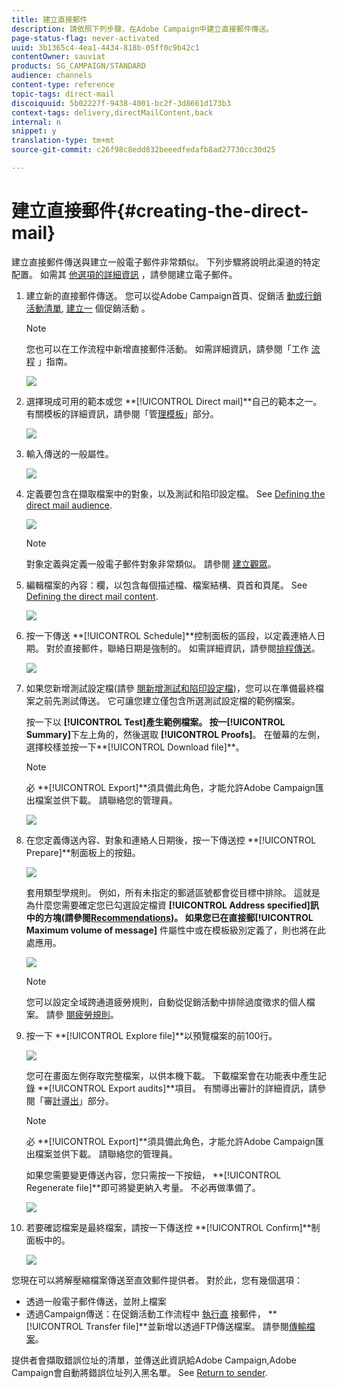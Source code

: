 ```yaml
---
title: 建立直接郵件
description: 請依照下列步驟，在Adobe Campaign中建立直接郵件傳送。
page-status-flag: never-activated
uuid: 3b1365c4-4ea1-4434-818b-05ff0c9b42c1
contentOwner: sauviat
products: SG_CAMPAIGN/STANDARD
audience: channels
content-type: reference
topic-tags: direct-mail
discoiquuid: 5b02227f-9438-4001-bc2f-3d8661d173b3
context-tags: delivery,directMailContent,back
internal: n
snippet: y
translation-type: tm+mt
source-git-commit: c26f98c8edd832beeedfedafb8ad27730cc30d25

---
```



# 建立直接郵件{#creating-the-direct-mail}

建立直接郵件傳送與建立一般電子郵件非常類似。 下列步驟將說明此渠道的特定配置。 如需其 [他選項的詳細資訊](../../channels/using/creating-an-email.md) ，請參閱建立電子郵件。

1. 建立新的直接郵件傳送。 您可以從Adobe Campaign首頁、促銷活 [動或行銷活動清單](../../start/using/interface-description.md#home-page), [建立一](../../start/using/marketing-activities.md#creating-a-marketing-activity) 個促銷活動 [](../../start/using/programs-and-campaigns.md#creating-a-campaign)。

   >[!NOTE]
   >
   >您也可以在工作流程中新增直接郵件活動。 如需詳細資訊，請參閱「工作 [流程](../../automating/using/direct-mail-delivery.md) 」指南。

   ![](assets/direct_mail_1.png)

1. 選擇現成可用的範本或您 **[!UICONTROL Direct mail]**自己的範本之一。 有關模板的詳細資訊，請參閱「管[理模板](../../start/using/marketing-activity-templates.md)」部分。

   ![](assets/direct_mail_2.png)

1. 輸入傳送的一般屬性。

   ![](assets/direct_mail_3.png)

1. 定義要包含在擷取檔案中的對象，以及測試和陷印設定檔。 See [Defining the direct mail audience](../../channels/using/defining-the-direct-mail-audience.md).

   ![](assets/direct_mail_4.png)

   >[!NOTE]
   >
   >對象定義與定義一般電子郵件對象非常類似。 請參閱 [建立觀眾](../../audiences/using/creating-audiences.md)。

1. 編輯檔案的內容：欄，以包含每個描述檔、檔案結構、頁首和頁尾。 See [Defining the direct mail content](../../channels/using/defining-the-direct-mail-content.md).

   ![](assets/direct_mail_5.png)

1. 按一下傳送 **[!UICONTROL Schedule]**控制面板的區段，以定義連絡人日期。 對於直接郵件，聯絡日期是強制的。 如需詳細資訊，請參閱[排程傳送](../../sending/using/about-scheduling-messages.md)。

   ![](assets/direct_mail_8.png)

1. 如果您新增測試設定檔(請參 [閱新增測試和陷印設定檔](../../channels/using/defining-the-direct-mail-audience.md#adding-test-and-trap-profiles))，您可以在準備最終檔案之前先測試傳送。 它可讓您建立僅包含所選測試設定檔的範例檔案。

   按一下以 **[!UICONTROL Test]**產生範例檔案。 按一**[!UICONTROL Summary]**&#x200B;下左上角的，然後選取 **[!UICONTROL Proofs]**。 在螢幕的左側，選擇校樣並按一下**[!UICONTROL Download file]**。

   >[!NOTE]
   >
   >必 **[!UICONTROL Export]**須具備此角色，才能允許Adobe Campaign匯出檔案並供下載。 請聯絡您的管理員。

   ![](assets/direct_mail_19.png)

1. 在您定義傳送內容、對象和連絡人日期後，按一下傳送控 **[!UICONTROL Prepare]**制面板上的按鈕。

   ![](assets/direct_mail_16.png)

   套用類型學規則。 例如，所有未指定的郵遞區號都會從目標中排除。 這就是為什麼您需要確定您已勾選設定檔資 **[!UICONTROL Address specified]**訊中的方塊(請參閱[Recommendations](../../channels/using/about-direct-mail.md#recommendations))。 如果您已在直接郵**[!UICONTROL Maximum volume of message]** 件屬性中或在模板級別定義了，則也將在此處應用。

   ![](assets/direct_mail_25.png)

   >[!NOTE]
   >
   >您可以設定全域跨通道疲勞規則，自動從促銷活動中排除過度徵求的個人檔案。 請參 [閱疲勞規則](../../administration/using/fatigue-rules.md)。

1. 按一下 **[!UICONTROL Explore file]**以預覽檔案的前100行。

   ![](assets/direct_mail_18.png)

   您可在畫面左側存取完整檔案，以供本機下載。 下載檔案會在功能表中產生記錄 **[!UICONTROL Export audits]**項目。 有關導出審計的詳細資訊，請參閱「審[計導出](../../administration/using/auditing-export-logs.md)」部分。

   >[!NOTE]
   >
   >必 **[!UICONTROL Export]**須具備此角色，才能允許Adobe Campaign匯出檔案並供下載。 請聯絡您的管理員。

   如果您需要變更傳送內容，您只需按一下按鈕， **[!UICONTROL Regenerate file]**即可將變更納入考量。 不必再做準備了。

   ![](assets/direct_mail_21.png)

1. 若要確認檔案是最終檔案，請按一下傳送控 **[!UICONTROL Confirm]**制面板中的。

   ![](assets/direct_mail_20.png)

您現在可以將解壓縮檔案傳送至直效郵件提供者。 對於此，您有幾個選項：

* 透過一般電子郵件傳送，並附上檔案
* 透過Campaign傳送：在促銷活動工作流程中 [執行直](../../automating/using/direct-mail-delivery.md) 接郵件， **[!UICONTROL Transfer file]**並新增以透過FTP傳送檔案。 請參閱[傳輸檔案](../../automating/using/transfer-file.md)。

提供者會擷取錯誤位址的清單，並傳送此資訊給Adobe Campaign,Adobe Campaign會自動將錯誤位址列入黑名單。 See [Return to sender](../../channels/using/return-to-sender.md).
